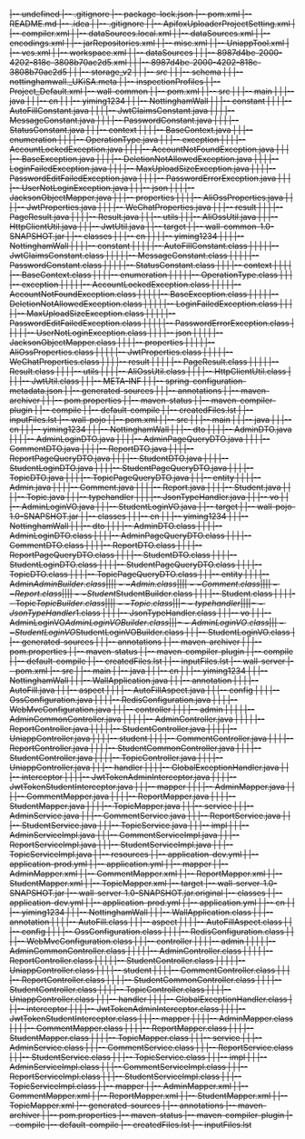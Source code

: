 ~~|-- undefined
    |-- .gitignore
    |-- package-lock.json
    |-- pom.xml
    |-- README.md
    |-- .idea
    |   |-- .gitignore
    |   |-- ApifoxUploaderProjectSetting.xml
    |   |-- compiler.xml
    |   |-- dataSources.local.xml
    |   |-- dataSources.xml
    |   |-- encodings.xml
    |   |-- jarRepositories.xml
    |   |-- misc.xml
    |   |-- UniappTool.xml
    |   |-- vcs.xml
    |   |-- workspace.xml
    |   |-- dataSources
    |   |   |-- 8987d4be-2000-4202-818c-3808b70ac2d5.xml
    |   |   |-- 8987d4be-2000-4202-818c-3808b70ac2d5
    |   |       |-- storage_v2
    |   |           |-- _src_
    |   |               |-- schema
    |   |                   |-- nottinghamwall._UKiSA.meta
    |   |-- inspectionProfiles
    |       |-- Project_Default.xml
    |-- wall-common
    |   |-- pom.xml
    |   |-- src
    |   |   |-- main
    |   |       |-- java
    |   |           |-- cn
    |   |               |-- yiming1234
    |   |                   |-- NottinghamWall
    |   |                       |-- constant
    |   |                       |   |-- AutoFillConstant.java
    |   |                       |   |-- JwtClaimsConstant.java
    |   |                       |   |-- MessageConstant.java
    |   |                       |   |-- PasswordConstant.java
    |   |                       |   |-- StatusConstant.java
    |   |                       |-- context
    |   |                       |   |-- BaseContext.java
    |   |                       |-- enumeration
    |   |                       |   |-- OperationType.java
    |   |                       |-- exception
    |   |                       |   |-- AccountLockedException.java
    |   |                       |   |-- AccountNotFoundException.java
    |   |                       |   |-- BaseException.java
    |   |                       |   |-- DeletionNotAllowedException.java
    |   |                       |   |-- LoginFailedException.java
    |   |                       |   |-- MaxUploadSizeException.java
    |   |                       |   |-- PasswordEditFailedException.java
    |   |                       |   |-- PasswordErrorException.java
    |   |                       |   |-- UserNotLoginException.java
    |   |                       |-- json
    |   |                       |   |-- JacksonObjectMapper.java
    |   |                       |-- properties
    |   |                       |   |-- AliOssProperties.java
    |   |                       |   |-- JwtProperties.java
    |   |                       |   |-- WeChatProperties.java
    |   |                       |-- result
    |   |                       |   |-- PageResult.java
    |   |                       |   |-- Result.java
    |   |                       |-- utils
    |   |                           |-- AliOssUtil.java
    |   |                           |-- HttpClientUtil.java
    |   |                           |-- JwtUtil.java
    |   |-- target
    |       |-- wall-common-1.0-SNAPSHOT.jar
    |       |-- classes
    |       |   |-- cn
    |       |   |   |-- yiming1234
    |       |   |       |-- NottinghamWall
    |       |   |           |-- constant
    |       |   |           |   |-- AutoFillConstant.class
    |       |   |           |   |-- JwtClaimsConstant.class
    |       |   |           |   |-- MessageConstant.class
    |       |   |           |   |-- PasswordConstant.class
    |       |   |           |   |-- StatusConstant.class
    |       |   |           |-- context
    |       |   |           |   |-- BaseContext.class
    |       |   |           |-- enumeration
    |       |   |           |   |-- OperationType.class
    |       |   |           |-- exception
    |       |   |           |   |-- AccountLockedException.class
    |       |   |           |   |-- AccountNotFoundException.class
    |       |   |           |   |-- BaseException.class
    |       |   |           |   |-- DeletionNotAllowedException.class
    |       |   |           |   |-- LoginFailedException.class
    |       |   |           |   |-- MaxUploadSizeException.class
    |       |   |           |   |-- PasswordEditFailedException.class
    |       |   |           |   |-- PasswordErrorException.class
    |       |   |           |   |-- UserNotLoginException.class
    |       |   |           |-- json
    |       |   |           |   |-- JacksonObjectMapper.class
    |       |   |           |-- properties
    |       |   |           |   |-- AliOssProperties.class
    |       |   |           |   |-- JwtProperties.class
    |       |   |           |   |-- WeChatProperties.class
    |       |   |           |-- result
    |       |   |           |   |-- PageResult.class
    |       |   |           |   |-- Result.class
    |       |   |           |-- utils
    |       |   |               |-- AliOssUtil.class
    |       |   |               |-- HttpClientUtil.class
    |       |   |               |-- JwtUtil.class
    |       |   |-- META-INF
    |       |       |-- spring-configuration-metadata.json
    |       |-- generated-sources
    |       |   |-- annotations
    |       |-- maven-archiver
    |       |   |-- pom.properties
    |       |-- maven-status
    |           |-- maven-compiler-plugin
    |               |-- compile
    |                   |-- default-compile
    |                       |-- createdFiles.lst
    |                       |-- inputFiles.lst
    |-- wall-pojo
    |   |-- pom.xml
    |   |-- src
    |   |   |-- main
    |   |       |-- java
    |   |           |-- cn
    |   |               |-- yiming1234
    |   |                   |-- NottinghamWall
    |   |                       |-- dto
    |   |                       |   |-- AdminDTO.java
    |   |                       |   |-- AdminLoginDTO.java
    |   |                       |   |-- AdminPageQueryDTO.java
    |   |                       |   |-- CommentDTO.java
    |   |                       |   |-- ReportDTO.java
    |   |                       |   |-- ReportPageQueryDTO.java
    |   |                       |   |-- StudentDTO.java
    |   |                       |   |-- StudentLoginDTO.java
    |   |                       |   |-- StudentPageQueryDTO.java
    |   |                       |   |-- TopicDTO.java
    |   |                       |   |-- TopicPageQueryDTO.java
    |   |                       |-- entity
    |   |                       |   |-- Admin.java
    |   |                       |   |-- Comment.java
    |   |                       |   |-- Report.java
    |   |                       |   |-- Student.java
    |   |                       |   |-- Topic.java
    |   |                       |-- typehandler
    |   |                       |   |-- JsonTypeHandler.java
    |   |                       |-- vo
    |   |                           |-- AdminLoginVO.java
    |   |                           |-- StudentLoginVO.java
    |   |-- target
    |       |-- wall-pojo-1.0-SNAPSHOT.jar
    |       |-- classes
    |       |   |-- cn
    |       |       |-- yiming1234
    |       |           |-- NottinghamWall
    |       |               |-- dto
    |       |               |   |-- AdminDTO.class
    |       |               |   |-- AdminLoginDTO.class
    |       |               |   |-- AdminPageQueryDTO.class
    |       |               |   |-- CommentDTO.class
    |       |               |   |-- ReportDTO.class
    |       |               |   |-- ReportPageQueryDTO.class
    |       |               |   |-- StudentDTO.class
    |       |               |   |-- StudentLoginDTO.class
    |       |               |   |-- StudentPageQueryDTO.class
    |       |               |   |-- TopicDTO.class
    |       |               |   |-- TopicPageQueryDTO.class
    |       |               |-- entity
    |       |               |   |-- Admin$AdminBuilder.class
    |       |               |   |-- Admin.class
    |       |               |   |-- Comment.class
    |       |               |   |-- Report.class
    |       |               |   |-- Student$StudentBuilder.class
    |       |               |   |-- Student.class
    |       |               |   |-- Topic$TopicBuilder.class
    |       |               |   |-- Topic.class
    |       |               |-- typehandler
    |       |               |   |-- JsonTypeHandler$1.class
    |       |               |   |-- JsonTypeHandler.class
    |       |               |-- vo
    |       |                   |-- AdminLoginVO$AdminLoginVOBuilder.class
    |       |                   |-- AdminLoginVO.class
    |       |                   |-- StudentLoginVO$StudentLoginVOBuilder.class
    |       |                   |-- StudentLoginVO.class
    |       |-- generated-sources
    |       |   |-- annotations
    |       |-- maven-archiver
    |       |   |-- pom.properties
    |       |-- maven-status
    |           |-- maven-compiler-plugin
    |               |-- compile
    |                   |-- default-compile
    |                       |-- createdFiles.lst
    |                       |-- inputFiles.lst
    |-- wall-server
        |-- pom.xml
        |-- src
        |   |-- main
        |       |-- java
        |       |   |-- cn
        |       |       |-- yiming1234
        |       |           |-- NottinghamWall
        |       |               |-- WallApplication.java
        |       |               |-- annotation
        |       |               |   |-- AutoFill.java
        |       |               |-- aspect
        |       |               |   |-- AutoFillAspect.java
        |       |               |-- config
        |       |               |   |-- OssConfiguration.java
        |       |               |   |-- RedisConfiguration.java
        |       |               |   |-- WebMvcConfiguration.java
        |       |               |-- controller
        |       |               |   |-- admin
        |       |               |   |   |-- AdminCommonController.java
        |       |               |   |   |-- AdminController.java
        |       |               |   |   |-- ReportController.java
        |       |               |   |   |-- StudentController.java
        |       |               |   |   |-- UniappController.java
        |       |               |   |-- student
        |       |               |       |-- CommentController.java
        |       |               |       |-- ReportController.java
        |       |               |       |-- StudentCommonController.java
        |       |               |       |-- StudentController.java
        |       |               |       |-- TopicController.java
        |       |               |       |-- UniappController.java
        |       |               |-- handler
        |       |               |   |-- GlobalExceptionHandler.java
        |       |               |-- interceptor
        |       |               |   |-- JwtTokenAdminInterceptor.java
        |       |               |   |-- JwtTokenStudentInterceptor.java
        |       |               |-- mapper
        |       |               |   |-- AdminMapper.java
        |       |               |   |-- CommentMapper.java
        |       |               |   |-- ReportMapper.java
        |       |               |   |-- StudentMapper.java
        |       |               |   |-- TopicMapper.java
        |       |               |-- service
        |       |                   |-- AdminService.java
        |       |                   |-- CommentService.java
        |       |                   |-- ReportService.java
        |       |                   |-- StudentService.java
        |       |                   |-- TopicService.java
        |       |                   |-- impl
        |       |                       |-- AdminServiceImpl.java
        |       |                       |-- CommentServiceImpl.java
        |       |                       |-- ReportServiceImpl.java
        |       |                       |-- StudentServiceImpl.java
        |       |                       |-- TopicServiceImpl.java
        |       |-- resources
        |           |-- application-dev.yml
        |           |-- application-prod.yml
        |           |-- application.yml
        |           |-- mapper
        |               |-- AdminMapper.xml
        |               |-- CommentMapper.xml
        |               |-- ReportMapper.xml
        |               |-- StudentMapper.xml
        |               |-- TopicMapper.xml
        |-- target
            |-- wall-server-1.0-SNAPSHOT.jar
            |-- wall-server-1.0-SNAPSHOT.jar.original
            |-- classes
            |   |-- application-dev.yml
            |   |-- application-prod.yml
            |   |-- application.yml
            |   |-- cn
            |   |   |-- yiming1234
            |   |       |-- NottinghamWall
            |   |           |-- WallApplication.class
            |   |           |-- annotation
            |   |           |   |-- AutoFill.class
            |   |           |-- aspect
            |   |           |   |-- AutoFillAspect.class
            |   |           |-- config
            |   |           |   |-- OssConfiguration.class
            |   |           |   |-- RedisConfiguration.class
            |   |           |   |-- WebMvcConfiguration.class
            |   |           |-- controller
            |   |           |   |-- admin
            |   |           |   |   |-- AdminCommonController.class
            |   |           |   |   |-- AdminController.class
            |   |           |   |   |-- ReportController.class
            |   |           |   |   |-- StudentController.class
            |   |           |   |   |-- UniappController.class
            |   |           |   |-- student
            |   |           |       |-- CommentController.class
            |   |           |       |-- ReportController.class
            |   |           |       |-- StudentCommonController.class
            |   |           |       |-- StudentController.class
            |   |           |       |-- TopicController.class
            |   |           |       |-- UniappController.class
            |   |           |-- handler
            |   |           |   |-- GlobalExceptionHandler.class
            |   |           |-- interceptor
            |   |           |   |-- JwtTokenAdminInterceptor.class
            |   |           |   |-- JwtTokenStudentInterceptor.class
            |   |           |-- mapper
            |   |           |   |-- AdminMapper.class
            |   |           |   |-- CommentMapper.class
            |   |           |   |-- ReportMapper.class
            |   |           |   |-- StudentMapper.class
            |   |           |   |-- TopicMapper.class
            |   |           |-- service
            |   |               |-- AdminService.class
            |   |               |-- CommentService.class
            |   |               |-- ReportService.class
            |   |               |-- StudentService.class
            |   |               |-- TopicService.class
            |   |               |-- impl
            |   |                   |-- AdminServiceImpl.class
            |   |                   |-- CommentServiceImpl.class
            |   |                   |-- ReportServiceImpl.class
            |   |                   |-- StudentServiceImpl.class
            |   |                   |-- TopicServiceImpl.class
            |   |-- mapper
            |       |-- AdminMapper.xml
            |       |-- CommentMapper.xml
            |       |-- ReportMapper.xml
            |       |-- StudentMapper.xml
            |       |-- TopicMapper.xml
            |-- generated-sources
            |   |-- annotations
            |-- maven-archiver
            |   |-- pom.properties
            |-- maven-status
                |-- maven-compiler-plugin
                    |-- compile
                        |-- default-compile
                            |-- createdFiles.lst
                            |-- inputFiles.lst~~
